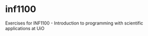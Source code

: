inf1100
=======

Exercises for INF1100 - Introduction to programming with scientific applications at UiO
